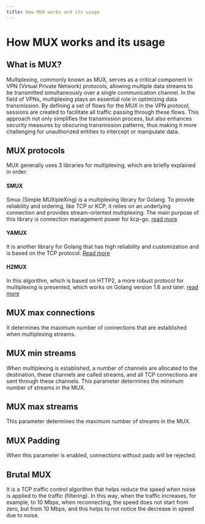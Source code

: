 ```yaml
---
title: How MUX works and its usage
---
```


<div dir="ltr" markdown="1">

# How MUX works and its usage
## What is MUX?
Multiplexing, commonly known as MUX, serves as a critical component in VPN (Virtual Private Network) protocols, allowing multiple data streams to be transmitted simultaneously over a single communication channel. In the field of VPNs, multiplexing plays an essential role in optimizing data transmission. By defining a set of flows for the MUX in the VPN protocol, sessions are created to facilitate all traffic passing through these flows. This approach not only simplifies the transmission process, but also enhances security measures by obscuring transmission patterns, thus making it more challenging for unauthorized entities to intercept or manipulate data.

## MUX protocols
MUX generally uses 3 libraries for multiplexing, which are briefly explained in order:
#### SMUX
Smux (Simple MUltipleXing) is a multiplexing library for Golang. To provide reliability and ordering, like TCP or KCP, it relies on an underlying connection and provides stream-oriented multiplexing. The main purpose of this library is connection management power for kcp-go. [read more](https://github.com/xtaci/smux)

#### YAMUX
It is another library for Golang that has high reliability and customization and is based on the TCP protocol. [Read more](https://github.com/hashicorp/yamux)
#### H2MUX
In this algorithm, which is based on HTTP2, a more robust protocol for multiplexing is presented, which works on Golang version 1.6 and later. [read more](https://pkg.go.dev/golang.org/x/net/http2)

## MUX max connections
It determines the maximum number of connections that are established when multiplexing streams.
## MUX min streams
When multiplexing is established, a number of channels are allocated to the destination, these channels are called streams, and all TCP connections are sent through these channels. This parameter determines the minimum number of streams in the MUX.
## MUX max streams
This parameter determines the maximum number of streams in the MUX.
## MUX Padding
When this parameter is enabled, connections without pads will be rejected.
## Brutal MUX
It is a TCP traffic control algorithm that helps reduce the speed when noise is applied to the traffic (filtering). In this way, when the traffic increases, for example, to 10 Mbps, when reconnecting, the speed does not start from zero, but from 10 Mbps, and this helps to not notice the decrease in speed due to noise.








</div>
























</div>
